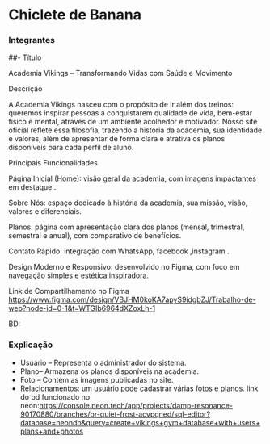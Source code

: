 # Chiclete de Banana

### Integrantes
[comment]: <> (Eduardo Elias Teixeira Oliveira;Francisco Ribas Rodrigues;Kaiky Gomes Leal;Gilzilene Orneles de Sales; Kauã dos Santos Pereira;
https://github.com/chicoribas23
https://github.com/kaikygomes86767
https://github.com/Gilzilene20
https://github.com/Lipekau)
##- Título

Academia Vikings – Transformando Vidas com Saúde e Movimento

Descrição

A Academia Vikings nasceu com o propósito de ir além dos treinos: queremos inspirar pessoas a conquistarem qualidade de vida, bem-estar físico e mental, através de um ambiente acolhedor e motivador. Nosso site oficial reflete essa filosofia, trazendo a história da academia, sua identidade e valores, além de apresentar de forma clara e atrativa os planos disponíveis para cada perfil de aluno.

Principais Funcionalidades

Página Inicial (Home): visão geral da academia, com imagens impactantes em destaque  .

Sobre Nós: espaço dedicado à história da academia, sua missão, visão, valores e diferenciais.

Planos: página com apresentação clara dos planos (mensal, trimestral, semestral e anual), com comparativo de benefícios.

Contato Rápido: integração com WhatsApp, facebook ,instagram .

Design Moderno e Responsivo: desenvolvido no Figma, com foco em navegação simples e estética inspiradora.

Link de Compartilhamento no Figma
https://www.figma.com/design/VBJHM0koKA7apyS9idgbZJ/Trabalho-de-web?node-id=0-1&t=WTGIb6964dXZoxLh-1

BD: 
### Explicação
- Usuário – Representa o administrador do sistema.  
- Plano– Armazena os planos disponíveis na academia.  
- Foto – Contém as imagens publicadas no site.  
- Relacionamentos: um usuário pode cadastrar várias fotos e planos.
link do bd funcionado no neon:https://console.neon.tech/app/projects/damp-resonance-90170880/branches/br-quiet-frost-acvpqned/sql-editor?database=neondb&query=create+vikings+gym+database+with+users+plans+and+photos